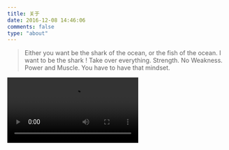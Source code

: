 ```yaml
---
title: 关于
date: 2016-12-08 14:46:06
comments: false
type: "about"
---
```


> Either you want be the shark of the ocean, or the fish of the ocean.
> I want to be the shark !
> Take over everything. Strength. No Weakness. Power and Muscle.
> You have to have that mindset.

<video 
  src="https://cdn.jsdelivr.net/gh/rocwong-cn/assets/books/v-shark.mp4"
  controls="controls">
sorry.
</video>
